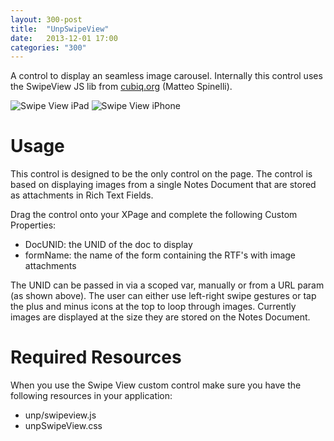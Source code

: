 ```yaml
---
layout: 300-post
title:  "UnpSwipeView"
date:   2013-12-01 17:00
categories: "300"
---
```


A control to display an seamless image carousel. Internally this control uses the SwipeView JS lib from [cubiq.org](http://cubiq.org/swipeview) (Matteo Spinelli).

![Swipe View iPad](http://teamstudio.s3.amazonaws.com/images/swipeview-ipad.png)
![Swipe View iPhone](http://teamstudio.s3.amazonaws.com/images/swipeview-iphone.png)

# Usage
This control is designed to be the only control on the page. The control is based on displaying images from a single Notes Document that are stored as attachments in Rich Text Fields.

Drag the control onto your XPage and complete the following Custom Properties:
* DocUNID: the UNID of the doc to display
* formName: the name of the form containing the RTF's with image attachments 

<script src="https://gist.github.com/whitemx/7528007.js"></script>

The UNID can be passed in via a scoped var, manually or from a URL param (as shown above).
The user can either use left-right swipe gestures or tap the plus and minus icons at the top to loop through images. Currently images are displayed at the size they are stored on the Notes Document.

# Required Resources
When you use the Swipe View custom control make sure you have the following resources in your application:
* unp/swipeview.js
* unpSwipeView.css
